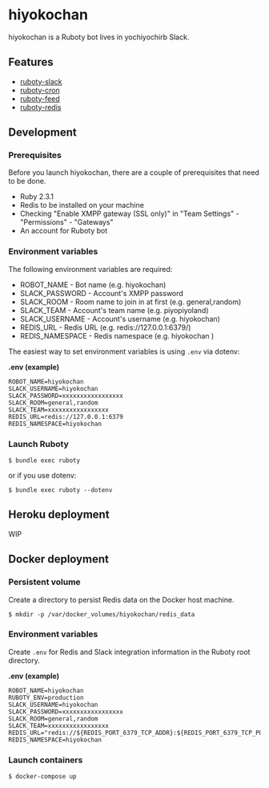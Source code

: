 # hiyokochan

hiyokochan is a Ruboty bot lives in yochiyochirb Slack.

## Features

- [ruboty-slack](https://github.com/r7kamura/ruboty-slack)
- [ruboty-cron](https://github.com/r7kamura/ruboty-cron)
- [ruboty-feed](https://github.com/5t111111/ruboty-feed)
- [ruboty-redis](https://github.com/r7kamura/ruboty-redis)

## Development

### Prerequisites

Before you launch hiyokochan, there are a couple of prerequisites that need to be done.

- Ruby 2.3.1
- Redis to be installed on your machine
- Checking "Enable XMPP gateway (SSL only)" in "Team Settings" - "Permissions" - "Gateways"
- An account for Ruboty bot

### Environment variables

The following environment variables are required:

- ROBOT_NAME      - Bot name (e.g. hiyokochan)
- SLACK_PASSWORD  - Account's XMPP password
- SLACK_ROOM      - Room name to join in at first (e.g. general,random)
- SLACK_TEAM      - Account's team name (e.g. piyopiyoland)
- SLACK_USERNAME  - Account's username (e.g. hiyokochan)
- REDIS_URL       - Redis URL (e.g. redis://127.0.0.1:6379/)
- REDIS_NAMESPACE - Redis namespace (e.g. hiyokochan <optional>)

The easiest way to set environment variables is using `.env` via dotenv:

__.env (example)__

```
ROBOT_NAME=hiyokochan
SLACK_USERNAME=hiyokochan
SLACK_PASSWORD=xxxxxxxxxxxxxxxxx
SLACK_ROOM=general,random
SLACK_TEAM=xxxxxxxxxxxxxxxxx
REDIS_URL=redis://127.0.0.1:6379
REDIS_NAMESPACE=hiyokochan
```

### Launch Ruboty

```
$ bundle exec ruboty
```

or if you use dotenv:

```
$ bundle exec ruboty --dotenv
```

## Heroku deployment

WIP

## Docker deployment

### Persistent volume

Create a directory to persist Redis data on the Docker host machine.

```
$ mkdir -p /var/docker_volumes/hiyokochan/redis_data
```

### Environment variables

Create `.env` for Redis and Slack integration information in the Ruboty root directory.

__.env (example)__

```
ROBOT_NAME=hiyokochan
RUBOTY_ENV=production
SLACK_USERNAME=hiyokochan
SLACK_PASSWORD=xxxxxxxxxxxxxxxxx
SLACK_ROOM=general,random
SLACK_TEAM=xxxxxxxxxxxxxxxxx
REDIS_URL="redis://${REDIS_PORT_6379_TCP_ADDR}:${REDIS_PORT_6379_TCP_PORT}"
REDIS_NAMESPACE=hiyokochan
```

### Launch containers

```
$ docker-compose up
```

